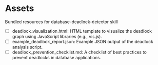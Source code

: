 # Assets

Bundled resources for database-deadlock-detector skill

- [ ] deadlock_visualization.html: HTML template to visualize the deadlock graph using JavaScript libraries (e.g., vis.js).
- [ ] example_deadlock_report.json: Example JSON output of the deadlock analysis script.
- [ ] deadlock_prevention_checklist.md: A checklist of best practices to prevent deadlocks in database applications.
